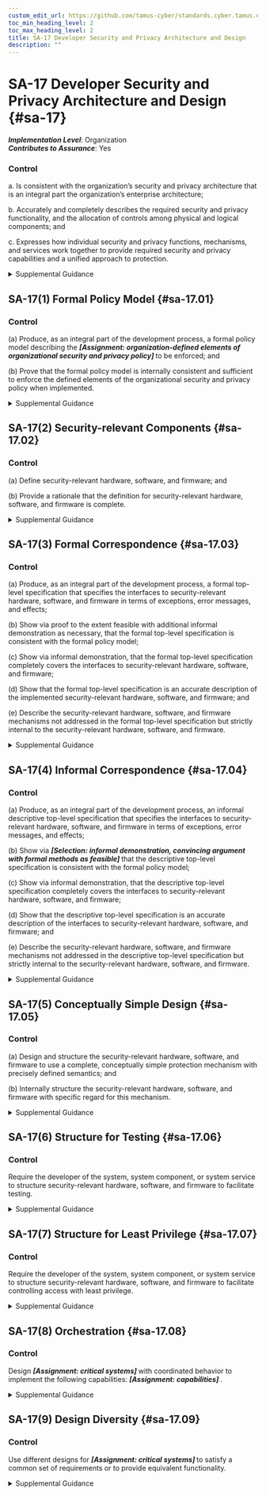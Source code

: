```yaml
---
custom_edit_url: https://github.com/tamus-cyber/standards.cyber.tamus.edu/tree/main/static/content/tamus.edu/TAMUS_profile.xml
toc_min_heading_level: 2
toc_max_heading_level: 2
title: SA-17 Developer Security and Privacy Architecture and Design
description: ""
---
```


# SA-17 Developer Security and Privacy Architecture and Design {#sa-17}

_**Implementation Level**_: Organization\
_**Contributes to Assurance**_: Yes

### Control

a. Is consistent with the organization’s security and privacy architecture that is an integral part the organization’s enterprise architecture;

b. Accurately and completely describes the required security and privacy functionality, and the allocation of controls among physical and logical components; and

c. Expresses how individual security and privacy functions, mechanisms, and services work together to provide required security and privacy capabilities and a unified approach to protection.

<details>
  <summary>Supplemental Guidance</summary>

Developer security and privacy architecture and design are directed at external developers, although they could also be applied to internal (in-house) development. In contrast, <a xmlns="http://csrc.nist.gov/ns/oscal/1.0" href="#pl-8">PL-8</a> is directed at internal developers to ensure that organizations develop a security and privacy architecture that is integrated with the enterprise architecture. The distinction between SA-17 and <a xmlns="http://csrc.nist.gov/ns/oscal/1.0" href="#pl-8">PL-8</a> is especially important when organizations outsource the development of systems, system components, or system services and when there is a requirement to demonstrate consistency with the enterprise architecture and security and privacy architecture of the organization. <a xmlns="http://csrc.nist.gov/ns/oscal/1.0" href="#87087451-2af5-43d4-88c1-d66ad850f614">ISO 15408-2</a>, <a xmlns="http://csrc.nist.gov/ns/oscal/1.0" href="#4452efc0-e79e-47b8-aa30-b54f3ef61c2f">ISO 15408-3</a> , and <a xmlns="http://csrc.nist.gov/ns/oscal/1.0" href="#e3cc0520-a366-4fc9-abc2-5272db7e3564">SP 800-160-1</a> provide information on security architecture and design, including formal policy models, security-relevant components, formal and informal correspondence, conceptually simple design, and structuring for least privilege and testing.

</details>

## SA-17(1) Formal Policy Model {#sa-17.01}

### Control

(a) Produce, as an integral part of the development process, a formal policy model describing the <strong>                        <em>[Assignment: organization-defined elements of organizational security and privacy policy]</em>                     </strong> to be enforced; and

(b) Prove that the formal policy model is internally consistent and sufficient to enforce the defined elements of the organizational security and privacy policy when implemented.

<details>
  <summary>Supplemental Guidance</summary>

Formal models describe specific behaviors or security and privacy policies using formal languages, thus enabling the correctness of those behaviors and policies to be formally proven. Not all components of systems can be modeled. Generally, formal specifications are scoped to the behaviors or policies of interest, such as nondiscretionary access control policies. Organizations choose the formal modeling language and approach based on the nature of the behaviors and policies to be described and the available tools.

</details>

## SA-17(2) Security-relevant Components {#sa-17.02}

### Control

(a) Define security-relevant hardware, software, and firmware; and

(b) Provide a rationale that the definition for security-relevant hardware, software, and firmware is complete.

<details>
  <summary>Supplemental Guidance</summary>

The security-relevant hardware, software, and firmware represent the portion of the system, component, or service that is trusted to perform correctly to maintain required security properties.

</details>

## SA-17(3) Formal Correspondence {#sa-17.03}

### Control

(a) Produce, as an integral part of the development process, a formal top-level specification that specifies the interfaces to security-relevant hardware, software, and firmware in terms of exceptions, error messages, and effects;

(b) Show via proof to the extent feasible with additional informal demonstration as necessary, that the formal top-level specification is consistent with the formal policy model;

(c) Show via informal demonstration, that the formal top-level specification completely covers the interfaces to security-relevant hardware, software, and firmware;

(d) Show that the formal top-level specification is an accurate description of the implemented security-relevant hardware, software, and firmware; and

(e) Describe the security-relevant hardware, software, and firmware mechanisms not addressed in the formal top-level specification but strictly internal to the security-relevant hardware, software, and firmware.

<details>
  <summary>Supplemental Guidance</summary>

Correspondence is an important part of the assurance gained through modeling. It demonstrates that the implementation is an accurate transformation of the model, and that any additional code or implementation details that are present have no impact on the behaviors or policies being modeled. Formal methods can be used to show that the high-level security properties are satisfied by the formal system description, and that the formal system description is correctly implemented by a description of some lower level, including a hardware description. Consistency between the formal top-level specification and the formal policy models is generally not amenable to being fully proven. Therefore, a combination of formal and informal methods may be needed to demonstrate such consistency. Consistency between the formal top-level specification and the actual implementation may require the use of an informal demonstration due to limitations on the applicability of formal methods to prove that the specification accurately reflects the implementation. Hardware, software, and firmware mechanisms internal to security-relevant components include mapping registers and direct memory input and output.

</details>

## SA-17(4) Informal Correspondence {#sa-17.04}

### Control

(a) Produce, as an integral part of the development process, an informal descriptive top-level specification that specifies the interfaces to security-relevant hardware, software, and firmware in terms of exceptions, error messages, and effects;

(b) Show via <strong>                        <em>[Selection: informal demonstration, convincing argument with formal methods as feasible]</em>                     </strong> that the descriptive top-level specification is consistent with the formal policy model;

(c) Show via informal demonstration, that the descriptive top-level specification completely covers the interfaces to security-relevant hardware, software, and firmware;

(d) Show that the descriptive top-level specification is an accurate description of the interfaces to security-relevant hardware, software, and firmware; and

(e) Describe the security-relevant hardware, software, and firmware mechanisms not addressed in the descriptive top-level specification but strictly internal to the security-relevant hardware, software, and firmware.

<details>
  <summary>Supplemental Guidance</summary>

Correspondence is an important part of the assurance gained through modeling. It demonstrates that the implementation is an accurate transformation of the model, and that additional code or implementation detail has no impact on the behaviors or policies being modeled. Consistency between the descriptive top-level specification (i.e., high-level/low-level design) and the formal policy model is generally not amenable to being fully proven. Therefore, a combination of formal and informal methods may be needed to show such consistency. Hardware, software, and firmware mechanisms strictly internal to security-relevant hardware, software, and firmware include mapping registers and direct memory input and output.

</details>

## SA-17(5) Conceptually Simple Design {#sa-17.05}

### Control

(a) Design and structure the security-relevant hardware, software, and firmware to use a complete, conceptually simple protection mechanism with precisely defined semantics; and

(b) Internally structure the security-relevant hardware, software, and firmware with specific regard for this mechanism.

<details>
  <summary>Supplemental Guidance</summary>

The principle of reduced complexity states that the system design is as simple and small as possible (see <a xmlns="http://csrc.nist.gov/ns/oscal/1.0" href="#sa-8.7">SA-8(7)</a> ). A small and simple design is easier to understand and analyze and is also less prone to error (see <a xmlns="http://csrc.nist.gov/ns/oscal/1.0" href="#ac-25">AC-25</a>, <a xmlns="http://csrc.nist.gov/ns/oscal/1.0" href="#sa-8.13">SA-8(13)</a> ). The principle of reduced complexity applies to any aspect of a system, but it has particular importance for security due to the various analyses performed to obtain evidence about the emergent security property of the system. For such analyses to be successful, a small and simple design is essential. Application of the principle of reduced complexity contributes to the ability of system developers to understand the correctness and completeness of system security functions and facilitates the identification of potential vulnerabilities. The corollary of reduced complexity states that the simplicity of the system is directly related to the number of vulnerabilities it will contain. That is, simpler systems contain fewer vulnerabilities. An important benefit of reduced complexity is that it is easier to understand whether the security policy has been captured in the system design and that fewer vulnerabilities are likely to be introduced during engineering development. An additional benefit is that any such conclusion about correctness, completeness, and existence of vulnerabilities can be reached with a higher degree of assurance in contrast to conclusions reached in situations where the system design is inherently more complex.

</details>

## SA-17(6) Structure for Testing {#sa-17.06}

### Control

Require the developer of the system, system component, or system service to structure security-relevant hardware, software, and firmware to facilitate testing.

<details>
  <summary>Supplemental Guidance</summary>

Applying the security design principles in <a xmlns="http://csrc.nist.gov/ns/oscal/1.0" href="#e3cc0520-a366-4fc9-abc2-5272db7e3564">SP 800-160-1</a> promotes complete, consistent, and comprehensive testing and evaluation of systems, system components, and services. The thoroughness of such testing contributes to the evidence produced to generate an effective assurance case or argument as to the trustworthiness of the system, system component, or service.

</details>

## SA-17(7) Structure for Least Privilege {#sa-17.07}

### Control

Require the developer of the system, system component, or system service to structure security-relevant hardware, software, and firmware to facilitate controlling access with least privilege.

<details>
  <summary>Supplemental Guidance</summary>

The principle of least privilege states that each component is allocated sufficient privileges to accomplish its specified functions but no more (see <a xmlns="http://csrc.nist.gov/ns/oscal/1.0" href="#sa-8.14">SA-8(14)</a> ). Applying the principle of least privilege limits the scope of the component&#8217;s actions, which has two desirable effects. First, the security impact of a failure, corruption, or misuse of the system component results in a minimized security impact. Second, the security analysis of the component is simplified. Least privilege is a pervasive principle that is reflected in all aspects of the secure system design. Interfaces used to invoke component capability are available to only certain subsets of the user population, and component design supports a sufficiently fine granularity of privilege decomposition. For example, in the case of an audit mechanism, there may be an interface for the audit manager, who configures the audit settings; an interface for the audit operator, who ensures that audit data is safely collected and stored; and, finally, yet another interface for the audit reviewer, who only has a need to view the audit data that has been collected but no need to perform operations on that data.

</details>

## SA-17(8) Orchestration {#sa-17.08}

### Control

Design <strong>                     <em>[Assignment: critical systems]</em>                  </strong> with coordinated behavior to implement the following capabilities: <strong>                     <em>[Assignment: capabilities]</em>                  </strong>.

<details>
  <summary>Supplemental Guidance</summary>

Security resources that are distributed, located at different layers or in different system elements, or are implemented to support different aspects of trustworthiness can interact in unforeseen or incorrect ways. Adverse consequences can include cascading failures, interference, or coverage gaps. Coordination of the behavior of security resources (e.g., by ensuring that one patch is installed across all resources before making a configuration change that assumes that the patch is propagated) can avert such negative interactions.

</details>

## SA-17(9) Design Diversity {#sa-17.09}

### Control

Use different designs for <strong>                     <em>[Assignment: critical systems]</em>                  </strong> to satisfy a common set of requirements or to provide equivalent functionality.

<details>
  <summary>Supplemental Guidance</summary>

Design diversity is achieved by supplying the same requirements specification to multiple developers, each of whom is responsible for developing a variant of the system or system component that meets the requirements. Variants can be in software design, in hardware design, or in both hardware and a software design. Differences in the designs of the variants can result from developer experience (e.g., prior use of a design pattern), design style (e.g., when decomposing a required function into smaller tasks, determining what constitutes a separate task and how far to decompose tasks into sub-tasks), selection of libraries to incorporate into the variant, and the development environment (e.g., different design tools make some design patterns easier to visualize). Hardware design diversity includes making different decisions about what information to keep in analog form and what information to convert to digital form, transmitting the same information at different times, and introducing delays in sampling (temporal diversity). Design diversity is commonly used to support fault tolerance.

</details>

